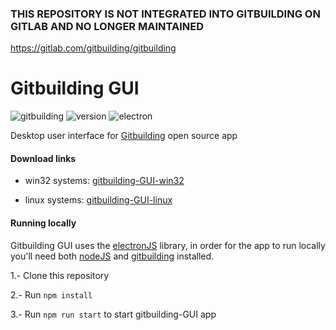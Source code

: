 ### THIS REPOSITORY IS NOT INTEGRATED INTO GITBUILDING ON GITLAB AND NO LONGER MAINTAINED
https://gitlab.com/gitbuilding/gitbuilding

# Gitbuilding GUI
![gitbuilding](https://img.shields.io/badge/gitbuilding-0.11.0-orange) ![version](https://img.shields.io/badge/version-1.0.0-brightgreen) ![electron](https://img.shields.io/badge/electron-24.1.3-blue)

Desktop user interface for [Gitbuilding](https://gitbuilding.io/) open source app

#### Download links

- win32 systems: [gitbuilding-GUI-win32](https://uccl0-my.sharepoint.com/:u:/g/personal/mprez_uc_cl/EQ2QgzzfYAJFqZ57ERqgqwMBqwUGERZxIaWT-BIYVgy3ag?e=GbEPbF)

- linux systems: [gitbuilding-GUI-linux](https://uccl0-my.sharepoint.com/:u:/g/personal/mprez_uc_cl/Edq4OQshoJFAq5J2fxa5I20Bikq7O-O3EvPmm8Py4MPECg?e=1hhLBv)

#### Running locally

Gitbuilding GUI uses the [electronJS](https://www.electronjs.org/es/) library, in order for the app to run locally you'll need both [nodeJS](https://nodejs.org/en) and [gitbuilding](https://gitbuilding.io/install) installed.

1.- Clone this repository

2.- Run `npm install` 

3.- Run `npm run start` to start gitbuilding-GUI app
